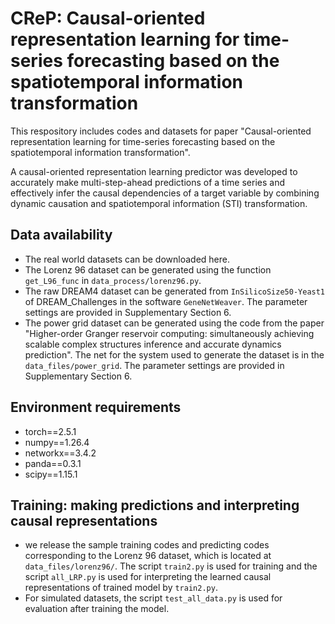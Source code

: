 # CReP: Causal-oriented representation learning for time-series forecasting based on the spatiotemporal information transformation
This respository includes codes and datasets for paper "Causal-oriented representation learning for time-series forecasting based on the spatiotemporal information transformation".

A causal-oriented representation learning predictor was developed to accurately make multi-step-ahead predictions of a time series and effectively infer the causal dependencies of a target variable by combining dynamic causation and spatiotemporal information (STI) transformation.

## Data  availability
- The real world datasets can be downloaded here.
- The Lorenz 96 dataset can be generated using the function `get_L96_func` in `data_process/lorenz96.py`.
- The raw DREAM4 dataset can be generated from `InSilicoSize50-Yeast1` of DREAM_Challenges in the software `GeneNetWeaver`. The parameter settings are provided in Supplementary Section 6.
- The power grid dataset can be generated using the code from the paper "Higher-order Granger reservoir computing: simultaneously achieving scalable complex structures inference and accurate dynamics prediction". The net for the system used to generate the dataset is in the `data_files/power_grid`. The parameter settings are provided in Supplementary Section 6.


## Environment requirements
- torch==2.5.1
- numpy==1.26.4
- networkx==3.4.2
- panda==0.3.1
- scipy==1.15.1

## Training: making predictions and interpreting causal representations
- we release the sample training codes and predicting codes corresponding to the Lorenz 96 dataset, which is located at `data_files/lorenz96/`. The script `train2.py` is used for training and the script `all_LRP.py` is used for interpreting the learned causal representations of trained model by `train2.py`.
- For simulated datasets, the script `test_all_data.py` is used for evaluation after training the model.


